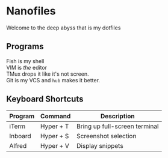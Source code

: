 # Nanofiles
Welcome to the deep abyss that is my dotfiles

## Programs
Fish is my shell  
VIM is _the_ editor  
TMux drops it like it's not screen.  
Git is my VCS and `hub` makes it better.  


## Keyboard Shortcuts
Program       | Command   | Description
------------- | --------- | -----------
iTerm         | Hyper + T | Bring up full-screen terminal
Inboard       | Hyper + S | Screenshot selection
Alfred        | Hyper + V | Display snippets
